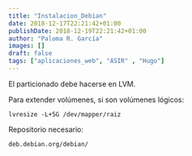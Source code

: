 ```yaml
---
title: "Instalacion_Debian"
date: 2018-12-17T22:21:42+01:00
publishDate: 2018-12-19T22:21:42+01:00
author: "Paloma R. García"
images: []
draft: false
tags: ["aplicaciones_web", "ASIR" , "Hugo"]
---
```


El particionado debe hacerse en LVM. 

Para extender volúmenes, si son volúmenes lógicos:
~~~
lvresize -L+5G /dev/mapper/raiz
~~~

Repositorio necesario:
~~~
deb.debian.org/debian/
~~~
